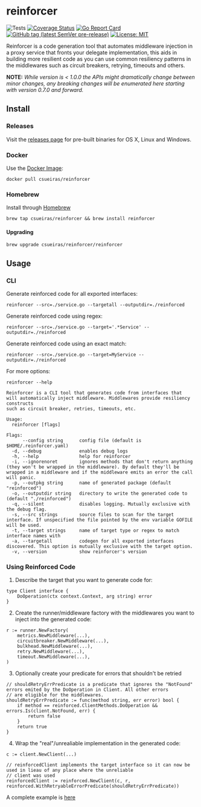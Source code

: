 # reinforcer
![Tests](https://github.com/csueiras/reinforcer/workflows/run%20tests/badge.svg?branch=develop)
[![Coverage Status](https://coveralls.io/repos/github/csueiras/reinforcer/badge.svg?branch=develop)](https://coveralls.io/github/csueiras/reinforcer?branch=develop)
[![Go Report Card](https://goreportcard.com/badge/github.com/csueiras/reinforcer)](https://goreportcard.com/report/github.com/csueiras/reinforcer)
[![GitHub tag (latest SemVer pre-release)](https://img.shields.io/github/v/tag/csueiras/reinforcer?include_prereleases&sort=semver)](https://github.com/csueiras/reinforcer/releases)
[![License: MIT](https://img.shields.io/badge/License-MIT-yellow.svg)](https://opensource.org/licenses/MIT)

Reinforcer is a code generation tool that automates middleware injection in a proxy service that fronts your delegate
implementation, this aids in building more resilient code as you can use common resiliency patterns in the middlewares
such as circuit breakers, retrying, timeouts and others.

**NOTE:** _While version is < 1.0.0 the APIs might dramatically change between minor changes, any breaking changes will be enumerated here starting with version 0.7.0 and forward._

## Install

### Releases

Visit the [releases page](https://github.com/csueiras/reinforcer/releases) for pre-built binaries for OS X, Linux and Windows.

### Docker

Use the [Docker Image](https://hub.docker.com/r/csueiras/reinforcer):

```
docker pull csueiras/reinforcer
```

### Homebrew

Install through [Homebrew](https://brew.sh/)

```
brew tap csueiras/reinforcer && brew install reinforcer
```

#### Upgrading

```
brew upgrade csueiras/reinforcer/reinforcer
```

## Usage

### CLI

Generate reinforced code for all exported interfaces:
```
reinforcer --src=./service.go --targetall --outputdir=./reinforced
```

Generate reinforced code using regex:
```
reinforcer --src=./service.go --target='.*Service' --outputdir=./reinforced
```

Generate reinforced code using an exact match:
```
reinforcer --src=./service.go --target=MyService --outputdir=./reinforced
```

For more options:
```
reinforcer --help
```

```
Reinforcer is a CLI tool that generates code from interfaces that
will automatically inject middleware. Middlewares provide resiliency constructs
such as circuit breaker, retries, timeouts, etc.

Usage:
  reinforcer [flags]

Flags:
      --config string      config file (default is $HOME/.reinforcer.yaml)
  -d, --debug              enables debug logs
  -h, --help               help for reinforcer
  -i, --ignorenoret        ignores methods that don't return anything (they won't be wrapped in the middleware). By default they'll be wrapped in a middleware and if the middleware emits an error the call will panic.
  -p, --outpkg string      name of generated package (default "reinforced")
  -o, --outputdir string   directory to write the generated code to (default "./reinforced")
  -q, --silent             disables logging. Mutually exclusive with the debug flag.
  -s, --src strings        source files to scan for the target interface. If unspecified the file pointed by the env variable GOFILE will be used.
  -t, --target strings     name of target type or regex to match interface names with
  -a, --targetall          codegen for all exported interfaces discovered. This option is mutually exclusive with the target option.
  -v, --version            show reinforcer's version
```

### Using Reinforced Code


1. Describe the target that you want to generate code for:

```
type Client interface {
	DoOperation(ctx context.Context, arg string) error
}
```

2. Create the runner/middleware factory with the middlewares you want to inject into the generated code:

```
r := runner.NewFactory(
    metrics.NewMiddleware(...),
    circuitbreaker.NewMiddleware(...),
    bulkhead.NewMiddleware(...),
    retry.NewMiddleware(...),
    timeout.NewMiddleware(...),
)
```

3. Optionally create your predicate for errors that shouldn't be retried

```
// shouldRetryErrPredicate is a predicate that ignores the "NotFound" errors emited by the DoOperation in Client. All other errors
// are eligible for the middlewares.
shouldRetryErrPredicate := func(method string, err error) bool {
    if method == reinforced.ClientMethods.DoOperation && errors.Is(client.NotFound, err) {
        return false
    }
    return true
}
```

4. Wrap the "real"/unrealiable implementation in the generated code:

```
c := client.NewClient(...)

// reinforcedClient implements the target interface so it can now be used in lieau of any place where the unreliable
// client was used
reinforcedClient := reinforced.NewClient(c, r, reinforced.WithRetryableErrorPredicate(shouldRetryErrPredicate))
```

A complete example is [here](./example/main.go) 
